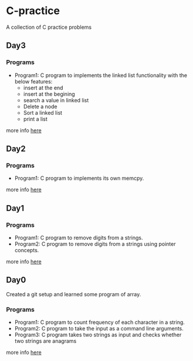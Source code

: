 
# C-practice #
A collection of C practice problems

## Day3 ##
### Programs ###
- Program1: C program to implements the linked list functionality with the
		  below features:
	- insert at the end
	- insert at the begining
	- search a value in linked list
	- Delete a node
	- Sort a linked list
	- print a list

more info [here](Day3/Day3.md)

## Day2 ##
### Programs ###
- Program1: C program to implements its own memcpy.

more info [here](Day2/Day2.md)

## Day1 ##
### Programs ###
- Program1: C program to remove digits from a strings.
- Program2: C program to remove digits from a strings using pointer concepts.

more info [here](Day1/Day1.md)

## Day0 ##
Created a git setup and learned some program of array.
### Programs ###
- Program1: C program to count frequency of each character in a string.
- Program2: C program to take the input as a command line arguments.
- Program3: C program takes two strings as input and checks whether two strings are anagrams

more info [here](Day0/Day0.md)
